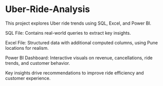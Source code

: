 # Uber-Ride-Analysis
This project explores Uber ride trends using SQL, Excel, and Power BI.

SQL File: Contains real-world queries to extract key insights.

Excel File: Structured data with additional computed columns, using Pune locations for realism.

Power BI Dashboard: Interactive visuals on revenue, cancellations, ride trends, and customer behavior.

Key insights drive recommendations to improve ride efficiency and customer experience.
